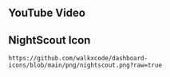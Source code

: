 ## YouTube Video

## NightScout Icon

```text
https://github.com/walkxcode/dashboard-icons/blob/main/png/nightscout.png?raw=true
```
